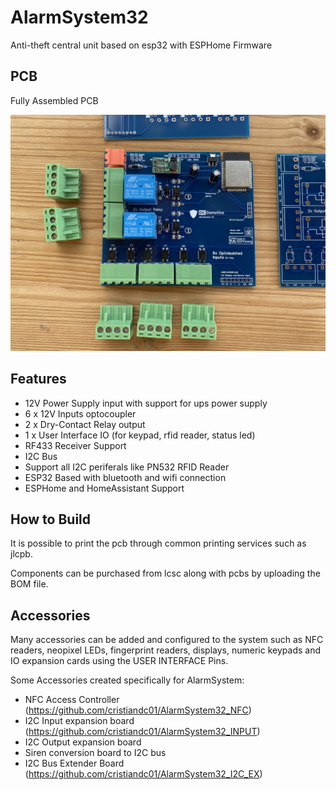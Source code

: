 # AlarmSystem32
Anti-theft central unit based on esp32 with ESPHome Firmware

## PCB

Fully Assembled PCB



<img src="https://github.com/cristiandc01/AlarmSystem32/blob/main/Images/full_board.jpeg" width="600"/>

## Features

 
 - 12V Power Supply input with support for ups power supply
 - 6 x 12V Inputs optocoupler
 - 2 x Dry-Contact Relay output
 - 1 x User Interface IO (for keypad, rfid reader, status led)
 -  RF433 Receiver Support
 - I2C Bus
 - Support all I2C periferals like PN532 RFID Reader
 - ESP32 Based with bluetooth and wifi connection
 - ESPHome and HomeAssistant Support

## How to Build

It is possible to print the pcb through common printing services such as jlcpb.

Components can be purchased from lcsc along with pcbs by uploading the BOM file.


## Accessories

Many accessories can be added and configured to the system such as NFC readers, neopixel LEDs, fingerprint readers, displays, numeric keypads and IO expansion cards using the USER INTERFACE Pins.

Some Accessories created specifically for AlarmSystem:

- NFC Access Controller (https://github.com/cristiandc01/AlarmSystem32_NFC)
- I2C Input expansion board (https://github.com/cristiandc01/AlarmSystem32_INPUT)
- I2C Output expansion board
- Siren conversion board to I2C bus
- I2C Bus Extender Board (https://github.com/cristiandc01/AlarmSystem32_I2C_EX)
